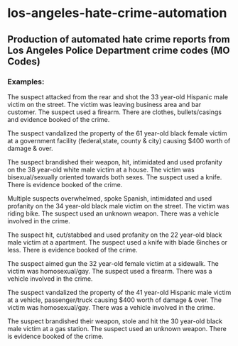 # los-angeles-hate-crime-automation

## Production of automated hate crime reports from Los Angeles Police Department crime codes (MO Codes)

### Examples:

The suspect attacked from the rear and shot the 33 year-old Hispanic male victim on the street. The victim was leaving business area and bar customer. The suspect used a firearm. There are clothes, bullets/casings and evidence booked of the crime.


The suspect vandalized the property of the 61 year-old black female victim at a government facility (federal,state, county & city) causing $400 worth of damage & over.


The suspect brandished their weapon, hit, intimidated and used profanity on the 38 year-old white male victim at a house. The victim was bisexual/sexually oriented towards both sexes. The suspect used a knife. There is evidence booked of the crime.


Multiple suspects overwhelmed, spoke Spanish, intimidated and used profanity on the 34 year-old black male victim on the street. The victim was riding bike. The suspect used an unknown weapon. There was a vehicle involved in the crime.


The suspect hit, cut/stabbed and used profanity on the 22 year-old black male victim at a apartment. The suspect used a knife with blade 6inches or less. There is evidence booked of the crime.


The suspect aimed gun the 32 year-old female victim at a sidewalk. The victim was homosexual/gay. The suspect used a firearm. There was a vehicle involved in the crime.


The suspect vandalized the property of the 41 year-old Hispanic male victim at a vehicle, passenger/truck causing $400 worth of damage & over. The victim was homosexual/gay. There was a vehicle involved in the crime.


The suspect brandished their weapon, stole and hit the 30 year-old black male victim at a gas station. The suspect used an unknown weapon. There is evidence booked of the crime.
